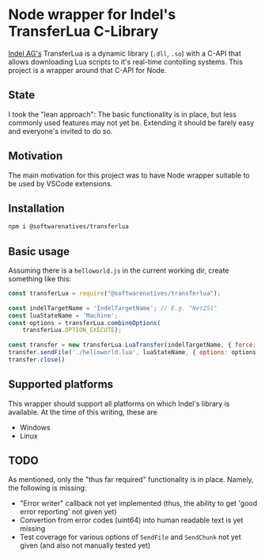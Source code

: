 # Node wrapper for Indel's TransferLua C-Library

[Indel AG's](https://indel.ch) TransferLua is a dynamic library (`.dll`, `.so`) with a C-API that allows downloading Lua scripts to it's real-time contolling systems. This project is a wrapper around that C-API for Node.

## State

I took the "lean approach": The basic functionality is in place, but less commonly used features may not yet be. Extending it should be farely easy and everyone's invited to do so.

## Motivation

The main motivation for this project was to have Node wrapper suitable to be used by VSCode extensions.

## Installation

```sh
npm i @softwarenatives/transferlua
```

## Basic usage

Assuming there is a `helloworld.js` in the current working dir, create something like this:

```js
const transferLua = require("@softwarenatives/transferlua");
 
const indelTargetName = 'IndelTargetName'; // E.g. "Net251"
const luaStateName = 'Machine';
const options = transferLua.combineOptions(
    transferLua.OPTION_EXECUTE);
 
const transfer = new transferLua.LuaTransfer(indelTargetName, { force: true });
transfer.sendFile('./helloworld.lua', luaStateName, { options: options });
transfer.close()
```

## Supported platforms

This wrapper should support all platforms on which Indel's library is available. At the time of this writing, these are

- Windows
- Linux

## TODO

As mentioned, only the "thus far required" functionality is in place. Namely, the following is missing:

- "Error writer" callback not yet implemented (thus, the ability to get 'good error reporting' not given yet)
- Convertion from error codes (uint64) into human readable text is yet missing
- Test coverage for various options of `SendFile` and `SendChunk` not yet given (and also not manually tested yet)
